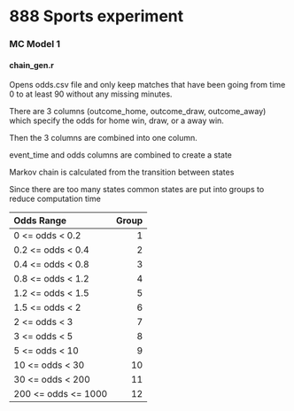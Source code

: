 # 888 Sports experiment

### MC Model 1
#### chain_gen.r 
Opens odds.csv file and only keep matches that have been going from time 0 to at least 90 without any missing minutes.

There are 3 columns (outcome_home, outcome_draw, outcome_away) which specify the odds for home win, draw, or a away win.

Then the 3 columns are combined into one column.

event_time and odds columns are combined to create a state

Markov chain is calculated from the transition between states

Since there are too many states  common states are put into groups to reduce computation time

| Odds Range | Group |
|:-----------|------:|
| 0 <= odds < 0.2 | 1 |
| 0.2 <= odds < 0.4 | 2 |
| 0.4 <= odds < 0.8 | 3 |
| 0.8 <= odds < 1.2 | 4 |
| 1.2 <= odds < 1.5 | 5 |
| 1.5 <= odds < 2 | 6 |
| 2 <= odds < 3| 7 |
| 3 <= odds < 5| 8 |
| 5 <= odds < 10| 9 |
| 10 <= odds < 30| 10 |
| 30 <= odds < 200| 11 |
| 200 <= odds <= 1000| 12 |

